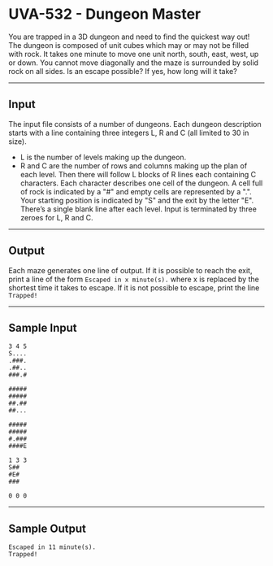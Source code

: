 # UVA-532 - Dungeon Master

You are trapped in a 3D dungeon and need to find the quickest way out! The dungeon is composed of unit cubes which may or may not be filled with rock. It takes one minute to move one unit north, south, east, west, up or down. You cannot move diagonally and the maze is surrounded by solid rock on all sides.
Is an escape possible? If yes, how long will it take?

---
## Input

The input file consists of a number of dungeons. Each dungeon description starts with a line containing three integers L, R and C (all limited to 30 in size).
* L is the number of levels making up the dungeon.
* R and C are the number of rows and columns making up the plan of each level.
Then there will follow L blocks of R lines each containing C characters. Each character describes one cell of the dungeon. A cell full of rock is indicated by a "#" and empty cells are represented by a ".". Your starting position is indicated by "S" and the exit by the letter "E". There’s a single blank line after each level. Input is terminated by three zeroes for L, R and C.

---
## Output

Each maze generates one line of output. If it is possible to reach the exit, print a line of the form 
`Escaped in x minute(s).`
where x is replaced by the shortest time it takes to escape. 
If it is not possible to escape, print the line
`Trapped!`

---
## Sample Input

```
3 4 5
S....
.###.
.##..
###.#

#####
#####
##.##
##...

#####
#####
#.###
####E

1 3 3
S##
#E#
###

0 0 0
```

---
## Sample Output

```
Escaped in 11 minute(s).
Trapped!
```